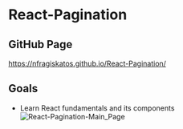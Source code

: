 # React-Pagination
 
## GitHub Page
https://nfragiskatos.github.io/React-Pagination/

## Goals
* Learn React fundamentals and its components 
![React-Pagination-Main_Page](https://user-images.githubusercontent.com/38383279/117399558-af66de00-aeb5-11eb-89fd-dbd3ec89b2fc.png)

